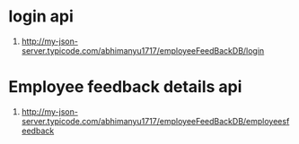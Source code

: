 # login api
1.  http://my-json-server.typicode.com/abhimanyu1717/employeeFeedBackDB/login

# Employee feedback details api
1. http://my-json-server.typicode.com/abhimanyu1717/employeeFeedBackDB/employeesfeedback
